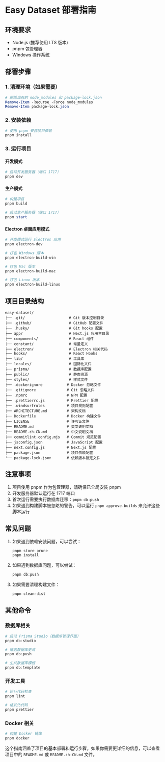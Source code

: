 # Easy Dataset 部署指南

## 环境要求
- Node.js (推荐使用 LTS 版本)
- pnpm 包管理器
- Windows 操作系统

## 部署步骤

### 1. 清理环境（如果需要）
```powershell
# 删除现有的 node_modules 和 package-lock.json
Remove-Item -Recurse -Force node_modules
Remove-Item package-lock.json
```

### 2. 安装依赖
```powershell
# 使用 pnpm 安装项目依赖
pnpm install
```

### 3. 运行项目

#### 开发模式
```powershell
# 启动开发服务器（端口 1717）
pnpm dev
```

#### 生产模式
```powershell
# 构建项目
pnpm build

# 启动生产服务器（端口 1717）
pnpm start
```

#### Electron 桌面应用模式
```powershell
# 开发模式运行 Electron 应用
pnpm electron-dev

# 打包 Windows 版本
pnpm electron-build-win

# 打包 Mac 版本
pnpm electron-build-mac

# 打包 Linux 版本
pnpm electron-build-linux
```

## 项目目录结构
```
easy-dataset/
├── .git/                    # Git 版本控制目录
├── .github/                 # GitHub 配置文件
├── .husky/                  # Git hooks 配置
├── app/                     # Next.js 应用主目录
├── components/              # React 组件
├── constant/                # 常量定义
├── electron/                # Electron 相关代码
├── hooks/                   # React Hooks
├── lib/                     # 工具库
├── locales/                 # 国际化文件
├── prisma/                  # 数据库配置
├── public/                  # 静态资源
├── styles/                  # 样式文件
├── .dockerignore           # Docker 忽略文件
├── .gitignore              # Git 忽略文件
├── .npmrc                  # NPM 配置
├── .prettierrc.js          # Prettier 配置
├── .windsurfrules          # 项目规则配置
├── ARCHITECTURE.md         # 架构文档
├── Dockerfile              # Docker 构建文件
├── LICENSE                 # 许可证文件
├── README.md               # 英文说明文档
├── README.zh-CN.md         # 中文说明文档
├── commitlint.config.mjs   # Commit 规范配置
├── jsconfig.json           # JavaScript 配置
├── next.config.js          # Next.js 配置
├── package.json            # 项目依赖配置
└── package-lock.json       # 依赖版本锁定文件
```

## 注意事项

1. 项目使用 pnpm 作为包管理器，请确保已全局安装 pnpm
2. 开发服务器默认运行在 1717 端口
3. 首次运行需要执行数据库迁移：`pnpm db:push`
4. 如果遇到构建脚本被忽略的警告，可以运行 `pnpm approve-builds` 来允许这些脚本运行

## 常见问题

1. 如果遇到依赖安装问题，可以尝试：
   ```powershell
   pnpm store prune
   pnpm install
   ```

2. 如果遇到数据库问题，可以尝试：
   ```powershell
   pnpm db:push
   ```

3. 如果需要清理构建文件：
   ```powershell
   pnpm clean-dist
   ```

## 其他命令

### 数据库相关
```powershell
# 启动 Prisma Studio（数据库管理界面）
pnpm db:studio

# 推送数据库更改
pnpm db:push

# 生成数据库模板
pnpm db:template
```

### 开发工具
```powershell
# 运行代码检查
pnpm lint

# 格式化代码
pnpm prettier
```

### Docker 相关
```powershell
# 构建 Docker 镜像
pnpm docker
```

这个指南涵盖了项目的基本部署和运行步骤。如果你需要更详细的信息，可以查看项目中的 `README.md` 或 `README.zh-CN.md` 文件。 